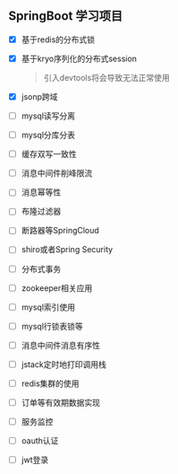 
## SpringBoot 学习项目


- [x] 基于redis的分布式锁
- [x] 基于kryo序列化的分布式session
    > 引入devtools将会导致无法正常使用
- [x] jsonp跨域

- [ ] mysql读写分离 
- [ ] mysql分库分表 
- [ ] 缓存双写一致性 
- [ ] 消息中间件削峰限流 
- [ ] 消息幂等性 
- [ ] 布隆过滤器 
- [ ] 断路器等SpringCloud 
- [ ] shiro或者Spring Security 
- [ ] 分布式事务 
- [ ] zookeeper相关应用

- [ ] mysql索引使用 
- [ ] mysql行锁表锁等 

- [ ] 消息中间件消息有序性 

- [ ] jstack定时地打印调用栈 
- [ ] redis集群的使用
- [ ] 订单等有效期数据实现 

- [ ] 服务监控


- [ ] oauth认证
- [ ] jwt登录